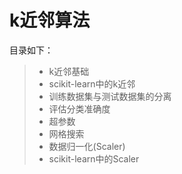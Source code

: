 # k近邻算法  
目录如下：  
>* k近邻基础  
>* scikit-learn中的k近邻  
>* 训练数据集与测试数据集的分离  
>* 评估分类准确度  
>* 超参数  
>* 网格搜索  
>* 数据归一化(Scaler)    
>* scikit-learn中的Scaler
